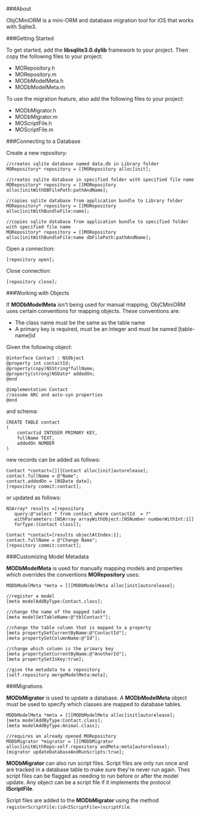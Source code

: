 ###About

ObjCMiniORM is a mini-ORM and database migration tool for iOS that works with Sqlite3.

###Getting Started

To get started, add the **libsqlite3.0.dylib** framework to your project. Then copy the following files to your project:

* MORepository.h
* MORepository.m
* MODbModelMeta.h
* MODbModelMeta.m

To use the migration feature, also add the following files to your project:

* MODbMigrator.h
* MODbMigrator.m
* MOScriptFile.h
* MOScriptFile.m

###Connecting to a Database

Create a new repository:

	//creates sqlite database named data.db in Library folder
    MORepository* repository = [[MORepository alloc]init];

	//creates sqlite database in specified folder with specified file name
    MORepository* repository = [[MORepository alloc]initWithDBFilePath:pathAndName];

	//copies sqlite database from application bundle to Library folder
    MORepository* repository = [[MORepository alloc]initWithBundleFile:name];
    
    //copies sqlite database from application bundle to specified folder with specified file name
    MORepository* repository = [[MORepository alloc]initWithBundleFile:name dbFilePath:pathAndName];
    
Open a connection:

    [repository open];
    

Close connection:

	[repository close];
	
###Working with Objects

If **MODbModelMeta** isn't being used for manual mapping, ObjCMiniORM uses certain conventions for mapping objects. These conventions are:

* The class name must be the same as the table name
* A primary key is required, must be an integer and must be named [table-name]id

Given the following object:

	@interface Contact : NSObject
	@property int contactId;
	@property(copy)NSString*fullName;
	@property(strong)NSDate* addedOn;
	@end
	
	@implementation Contact
	//assume ARC and auto-syn properties
	@end
	
and schema:

	CREATE TABLE contact
	(
		contactid INTEGER PRIMARY KEY, 
		fullName TEXT, 
		addedOn NUMBER
	)

new records can be added as follows:

    Contact *contact=[][[Contact alloc]init]autorelease];
    contact.fullName = @"Name";
    contact.addedOn = [NSDate date];
	[repository commit:contact];

or updated as follows:

	NSArray* results =[repository
	   query:@"select * from contact where contactId  = ?"
	   withParameters:[NSArray arrayWithObject:[NSNumber numberWithInt:1]]
	   forType:[Contact class]];
	   
	Contact *contact=[results objectAtIndex:1];
	contact.fullName = @"Change Name";
	[repository commit:contact];
	
###Customizing Model Metadata

**MODbModelMeta** is used for manually mapping models and properties which overrides the conventions **MORepository** uses:

    MODbModelMeta *meta = [[[MODbModelMeta alloc]init]autorelease];
    
    //register a model
    [meta modelAddByType:Contact.class];
    
    //change the name of the mapped table
    [meta modelSetTableName:@"tblContact"];
    
    //change the table column that is mapped to a property
    [meta propertySetCurrentByName:@"ContactId"];
    [meta propertySetColumnName:@"Id"];
    
    //change which column is the primary key
    [meta propertySetCurrentByName:@"AnotherId"];
    [meta propertySetIsKey:true];
    
    //give the metadata to a repository
	[self.repository mergeModelMeta:meta];
	
	
###Migrations

**MODbMigrator** is used to update a database. A **MODbModelMeta** object must be used to specify which classes are mapped to database tables.

    MODbModelMeta *meta = [[[MODbModelMeta alloc]init]autorelease];
    [meta modelAddByType:Contact.class];
    [meta modelAddByType:Animal.class];
    
    //requires an already opened MORepository
    MODbMigrator *migrator = [[[MODbMigrator alloc]initWithRepo:self.repository andMeta:meta]autorelease];
    [migrator updateDatabaseAndRunScripts:true];
    
**MODbMigrator** can also run script files. Script files are only run once and are tracked in a database table to make sure they're never run again. Thes script files can be flagged as needing to run before or after the model update. Any object can be a script file if it implements the protocol **IScriptFile**. 

Script files are added to the **MODbMigrator** using the method `registerScriptFile:(id<IScriptFile>)scriptFile`.







